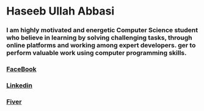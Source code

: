 # Haseeb Ullah Abbasi

### I am highly motivated and energetic Computer Science student who believe in learning by solving challenging tasks, through online platforms and working among expert developers. ger to perform valuable work using computer programming skills. 

### [FaceBook](https://www.facebook.com/haseeb.abbasi.562)

### [Linkedin](https://www.linkedin.com/in/haseeb-ullah-abbasi-0645a2171/)

### [Fiver](https://www.fiverr.com/haseeb_ullah_st)



